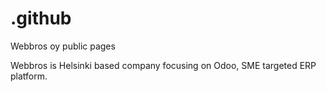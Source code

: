 # .github
Webbros oy public pages

Webbros is Helsinki based company focusing on Odoo, SME targeted ERP platform.
